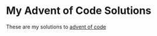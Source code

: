 My Advent of Code Solutions
===========================

These are my solutions to [advent of code](http://adventofcode.com/)

